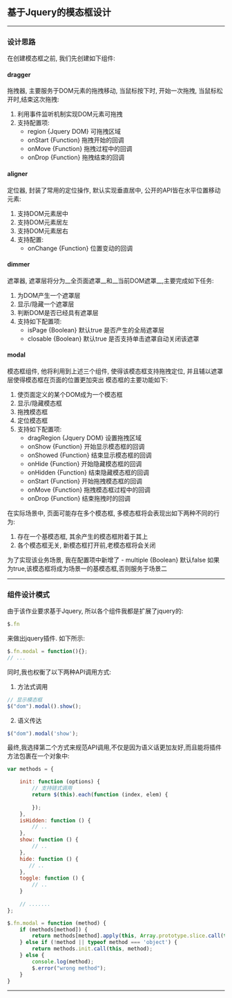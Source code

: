 ## 基于Jquery的模态框设计
-----------

### 设计思路

在创建模态框之前, 我们先创建如下组件:

#### dragger

拖拽器, 主要服务于DOM元素的拖拽移动, 当鼠标按下时, 开始一次拖拽, 当鼠标松开时,结束这次拖拽:

1. 利用事件监听机制实现DOM元素可拖拽
2. 支持配置项:
    - region {Jquery DOM} 可拖拽区域
    - onStart {Function} 拖拽开始的回调
    - onMove {Function} 拖拽过程中的回调
    - onDrop {Function} 拖拽结束的回调

#### aligner

定位器, 封装了常用的定位操作, 默认实现垂直居中, 公开的API皆在水平位置移动元素:

1. 支持DOM元素居中
2. 支持DOM元素居左
3. 支持DOM元素居右
4. 支持配置:
    - onChange {Function} 位置变动的回调

#### dimmer

遮罩器, 遮罩层将分为__全页面遮罩__和__当前DOM遮罩__,主要完成如下任务:

1. 为DOM产生一个遮罩层
2. 显示/隐藏一个遮罩层
3. 判断DOM是否已经具有遮罩层
4. 支持如下配置项:
    - isPage {Boolean} 默认true 是否产生的全局遮罩层
    - closable {Boolean} 默认true 是否支持单击遮罩自动关闭该遮罩
    
#### modal

模态框组件, 他将利用到上述三个组件, 使得该模态框支持拖拽定位, 并且辅以遮罩层使得模态框在页面的位置更加突出
模态框的主要功能如下:

1. 使页面定义的某个DOM成为一个模态框
2. 显示/隐藏模态框
3. 拖拽模态框
4. 定位模态框
5. 支持如下配置项:
    - dragRegion {Jquery DOM} 设置拖拽区域
    - onShow {Function} 开始显示模态框的回调
    - onShowed {Function} 结束显示模态框的回调
    - onHide {Function} 开始隐藏模态框的回调
    - onHidden {Function} 结束隐藏模态框的回调
    - onStart {Function} 开始拖拽模态框的回调
    - onMove {Function} 拖拽模态框过程中的回调
    - onDrop {Function} 结束拖拽时的回调
    
在实际场景中, 页面可能存在多个模态框, 多模态框将会表现出如下两种不同的行为:
1. 存在一个基模态框, 其余产生的模态框附着于其上
2. 各个模态框无关, 新模态框打开前,老模态框将会关闭

为了实现该业务场景, 我在配置项中新增了
    - multiple {Boolean} 默认false 如果为true,该模态框将成为场景一的基模态框,否则服务于场景二

-------------

### 组件设计模式
 
由于该作业要求基于Jquery, 所以各个组件我都是扩展了jquery的:

```javascript
$.fn
```

来做出jquery插件. 如下所示:

```javascript
$.fn.modal = function(){};
// ...

```

同时,我也权衡了以下两种API调用方式:

1. 方法式调用

```javascript
// 显示模态框
$("dom").modal().show();
```

2. 语义传达

```javascript
$("dom").modal('show');
```

最终,我选择第二个方式来规范API调用,不仅是因为语义话更加友好,而且能将插件方法包裹在一个对象中:

```javascript
var methods = {

    init: function (options) {
        // 支持链式调用
        return $(this).each(function (index, elem) {
            
        });
    },
    isHidden: function () {
        // ..
    },
    show: function () {
        // ..
    },
    hide: function () {
       // ..
    },
    toggle: function () {
        // ..
    }
    
    // .......
};

$.fn.modal = function (method) {
    if (methods[method]) {
        return methods[method].apply(this, Array.prototype.slice.call(this, 0));
    } else if (!method || typeof method === 'object') {
        return methods.init.call(this, method);
    } else {
        console.log(method);
        $.error("wrong method");
    }
}

```
---------
